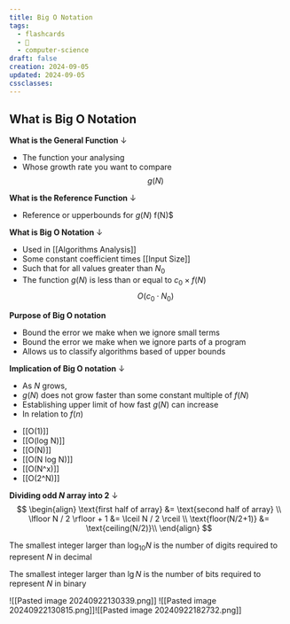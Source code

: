 ```yaml
---
title: Big O Notation
tags:
  - flashcards
  - 🌱
  - computer-science
draft: false
creation: 2024-09-05
updated: 2024-09-05
cssclasses: 
---
```

## What is Big O Notation

**What is the General Function**
↓
- The function your analysing
- Whose growth rate you want to compare
$$g(N)$$
<!--SR:!2024-12-14,2,238-->

**What is the Reference Function**
↓
- Reference or upperbounds for $g(N)$
f(N)$
<!--SR:!2024-12-12,3,258-->

**What is Big O Notation**
↓
- Used in [[Algorithms Analysis]]
- Some constant coefficient times [[Input Size]]
- Such that for all values greater than $N_0$
- The function $g(N)$ is less than or equal to $c_{0} \times f(N)$
$$O(c_{0} \cdot N_{0})$$
<!--SR:!2024-12-11,3,258-->

**Purpose of Big O notation**
- Bound the error we make when we ignore small terms
- Bound the error we make when we ignore parts of a program
- Allows us to classify algorithms based of upper bounds 

**Implication of Big O notation**
↓
- As $N$ grows,
- $g(N)$ does not grow faster than some constant multiple of $f(N)$
- Establishing upper limit of how fast $g(N)$ can increase
- In relation to $f(n)$
<!--SR:!2024-12-10,1,130-->

- [[O(1)]]
- [[O(log N)]]
- [[O(N)]]
- [[O(N log N)]]
- [[O(N^x)]]
- [[O(2^N)]]

**Dividing odd $N$ array into $2$**
↓
$$
\begin{align}
\text{first half of array} &= \text{second half of array} \\
\lfloor N / 2 \rfloor + 1 &= \lceil N / 2 \rceil \\
\text{floor(N/2+1)} &= \text{ceiling(N/2)}\\
\end{align}
$$
<!--SR:!2024-12-23,11,278-->

The smallest integer larger than $\log_{10} N$ is the number of digits required to represent $N$ in decimal

The smallest integer larger than $\lg N$ is the number of bits required to represent $N$ in binary

![[Pasted image 20240922130339.png]]
![[Pasted image 20240922130815.png]]![[Pasted image 20240922182732.png]]